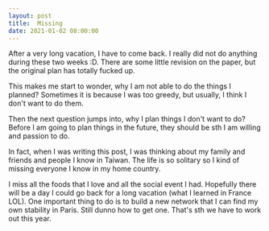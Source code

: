 ```yaml
---
layout: post
title:  Missing
date: 2021-01-02 08:00:00
---
```


After a very long vacation, I have to come back. I really did not do anything during these two weeks :D. There are some little revision on the paper, but the original plan has totally fucked up.

This makes me start to wonder, why I am not able to do the things I planned? Sometimes it is because I was too greedy, but usually, I think I don't want to do them.

Then the next question jumps into, why I plan things I don't want to do? Before I am going to plan things in the future, they should be sth I am willing and passion to do.

In fact, when I was writing this post, I was thinking about my family and friends and people I know in Taiwan. The life is so solitary so I kind of missing everyone I know in my home country.

I miss all the foods that I love and all the social event I had. Hopefully there will be a day I could go back for a long vacation (what I learned in France LOL). One important thing to do is to build a new network that I can find my own stability in Paris. Still dunno how to get one. That's sth we have to work out this year.
